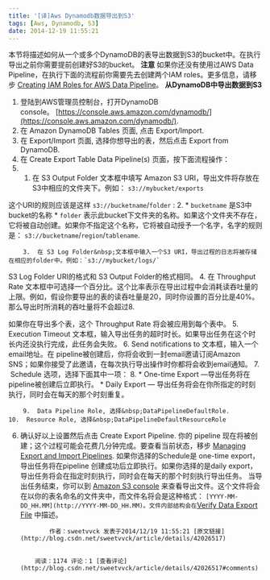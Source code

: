 ```yaml
---
title: '[译]Aws Dynamodb数据导出到S3'
tags: [Aws, Dynamodb, S3]
date: 2014-12-19 11:55:21
---
```


本节将描述如何从一个或多个DynamoDB的表导出数据到S3的bucket中。在执行导出之前你需要提前创建好S3的bucket。
**注意**
如果你还没有使用过AWS Data Pipeline，在执行下面的流程前你需要先去创建两个IAM roles。更多信息，请移步
[
Creating IAM Roles for AWS Data Pipeline](http://docs.aws.amazon.com/zh_cn/amazondynamodb/latest/developerguide/DataPipelineExportImport.Prereqs.html#DataPipelineExportImport.Prereqs.IAMRoles "Creating IAM Roles for AWS Data Pipeline")。
**从DynamoDB中导出数据到S3**
<!--more-->
1.  登陆到AWS管理员控制台，打开DynamoDB console。&nbsp;[https://console.aws.amazon.com/dynamodb/](https://console.aws.amazon.com/dynamodb/).
2.  在&nbsp;Amazon DynamoDB Tables&nbsp;页面, 点击&nbsp;Export/Import.
3.  在 Export/Import 页面, 选择你想导出的表，然后点击
Export from DynamoDB.
4.  在&nbsp;Create Export Table Data Pipeline(s)&nbsp;页面，按下面流程操作：
5.  1.  在&nbsp;S3 Output Folder&nbsp;文本框中填写 Amazon S3 URI，导出文件将存放在S3中相应的文件夹下。例如：
`s3://mybucket/exports`

这个URI的规则应该是这样&nbsp;`s3://bucketname`/`folder`
 :
    2.  *   `bucketname`&nbsp;是S3中bucket的名称
        *   `folder`&nbsp;表示此bucket下文件夹的名称。如果这个文件夹不存在，它将被自动创建。如果你不指定这个名称，它将被自动授予一个名字，名字的规则是：
`s3://bucketname`/`region`/`tablename`.

        3.  在 S3 Log Folder&nbsp;文本框中输入一个S3 URI，导出过程的日志将被存储在相应的folder中。例如：`s3://mybucket/logs/`

S3 Log Folder&nbsp;URI的&#26684;式和
S3 Output Folder的&#26684;式相同。
    4.  在&nbsp;Throughput Rate&nbsp;文本框中可选择一个百分比。这个比率表示在导出过程中会消耗读吞吐量的上限。例如，假设你要导出的表的读吞吐量是20，同时你设置的百分比是40%。那么导出时所消耗的吞吐量将不会超过8.

如果你在导出多个表，这个 Throughput Rate&nbsp;将会被应用到每个表中。
    5.  Execution Timeout&nbsp;文本框，输入导出任务的超时时长。如果导出任务在这个时长内还没执行完成，此任务会失败。
    6.  Send notifications to&nbsp;文本框，输入一个email地址。在 pipeline被创建后，你将会收到一封email邀请订阅Amazon SNS；如果你接受了此邀请，在每次执行导出操作时你都将会收到email通知。
    7.  &nbsp;Schedule&nbsp;选项，选择下面其中一项：
    8.  *   One-time Export&nbsp;—导出任务将在pipeline被创建后立即执行。
        *   Daily Export&nbsp;— 导出任务将会在你所指定的时刻执行，同时会在每天的那个时刻重复。

        9.  Data Pipeline Role, 选择&nbsp;DataPipelineDefaultRole.
    10.  Resource Role, 选择&nbsp;DataPipelineDefaultResourceRole

6.  确认好以上设置然后点击&nbsp;Create Export Pipeline.
你的 pipeline 现在将被创建；这个过程可能会花费几分钟完成。要查看当前状态，移步&nbsp;[Managing
 Export and Import Pipelines](http://docs.aws.amazon.com/zh_cn/amazondynamodb/latest/developerguide/DataPipelineExportImport.ManagingPipelines.html "Managing Export and Import Pipelines").
如果你选择的Schedule是 one-time export，导出任务将在pipeline 创建成功后立即执行。如果你选择的是daily export，导出任务将会在指定时刻执行，同时会在每天的那个时刻执行导出任务。
当导出任务结束，你可以到 [
Amazon S3 console](http://console.aws.amazon.com/s3)&nbsp;来查看导出文件。这个文件将会在以你的表名命名的文件夹中，而文件名将会是这种&#26684;式：&nbsp;`[YYYY-MM-DD_HH.MM](http://YYYY-MM-DD_HH.MM)。文件内部结构会在`[Verify
 Data Export File](http://docs.aws.amazon.com/datapipeline/latest/DeveloperGuide/dp-importexport-ddb-pipelinejson-verifydata2.html)&nbsp;中描述。



                作者：sweetvvck 发表于2014/12/19 11:55:21 [原文链接](http://blog.csdn.net/sweetvvck/article/details/42026517)


            阅读：1174 评论：1 [查看评论](http://blog.csdn.net/sweetvvck/article/details/42026517#comments)
